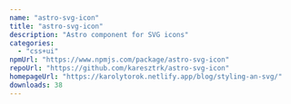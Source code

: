 ```yaml
---
name: "astro-svg-icon"
title: "astro-svg-icon"
description: "Astro component for SVG icons"
categories:
  - "css+ui"
npmUrl: "https://www.npmjs.com/package/astro-svg-icon"
repoUrl: "https://github.com/karesztrk/astro-svg-icon"
homepageUrl: "https://karolytorok.netlify.app/blog/styling-an-svg/"
downloads: 38
---
```

